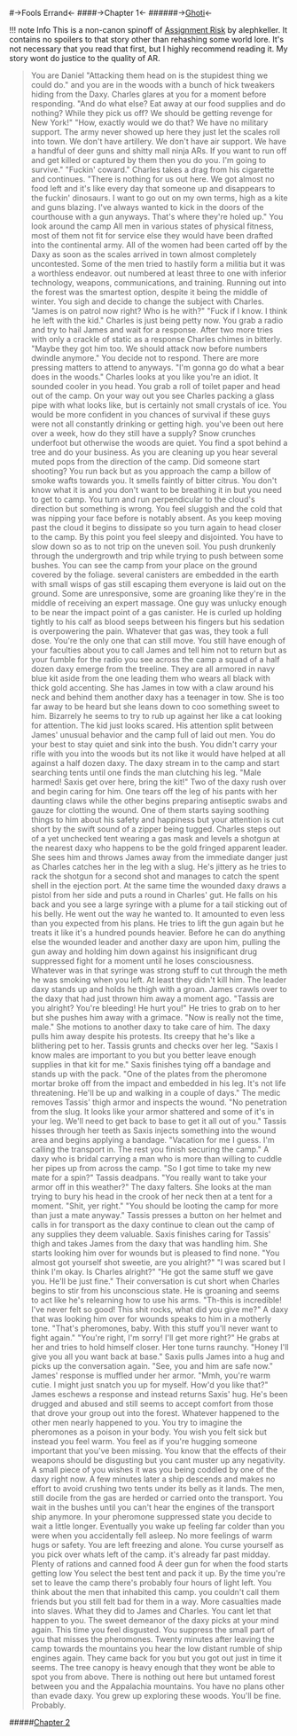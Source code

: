 #->Fools Errand<-
####->Chapter 1<-
######->[Ghoti](https://rentry.org/GhotiWriter)<-

!!! note Info
	This is a non-canon spinoff of [Assignment Risk](https://archiveofourown.org/series/2646814) by alephkeller. It contains no spoilers to that story other than rehashing some world lore. It's not necessary that you read that first, but I highly recommend reading it. My story wont do justice to the quality of AR. 
	

>You are Daniel
"Attacking them head on is the stupidest thing we could do."
>and you are in the woods with a bunch of hick tweakers hiding from the Daxy.
>Charles glares at you for a moment before responding.
>"And do what else? Eat away at our food supplies and do nothing? While they pick us off? We should be getting revenge for New York!"
"How, exactly would we do that? We have no military support. The army never showed up here they just let the scales roll into town. We don't have artillery. We don't have air support. We have a handful of deer guns and shitty mall ninja ARs. If you want to run off and get killed or captured by them then you do you. I'm going to survive." 
>"Fuckin' coward."
>Charles takes a drag from his cigarette and continues. "There is nothing for us out here. We got almost no food left and it's like every day that someone up and disappears to the fuckin' dinosaurs. I want to go out on my own terms, high as a kite and guns blazing. I've always wanted to kick in the doors of the courthouse with a gun anyways. That's where they're holed up." 
>You look around the camp
>All men in various states of physical fitness, most of them not fit for service else they would have been drafted into the continental army. 
>All of the women had been carted off by the Daxy as soon as the scales arrived in town almost completely uncontested. 
>Some of the men tried to hastily form a militia but it was a worthless endeavor. 
>out numbered at least three to one with inferior technology, weapons, communications, and training.
>Running out into the forest was the smartest option, despite it being the middle of winter.
>You sigh and decide to change the subject with Charles.
"James is on patrol now right? Who is he with?"
>"Fuck if I know. I think he left with the kid." Charles is just being petty now.
>You grab a radio and try to hail James and wait for a response. After two more tries with only a crackle of static as a response Charles chimes in bitterly. "Maybe they got him too. We should attack now before numbers dwindle anymore." 
>You decide not to respond. There are more pressing matters to attend to anyways. 
"I'm gonna go do what a bear does in the woods."
>Charles looks at you like you're an idiot.
>It sounded cooler in you head.
>You grab a roll of toilet paper and head out of the camp.
>On your way out you see Charles packing a glass pipe with what looks like, but is certainly not small crystals of ice. 
>You would be more confident in you chances of survival if these guys were not all constantly drinking or getting high.
>you've been out here over a week, how do they still have a supply? 
>Snow crunches underfoot but otherwise the woods are quiet. You find a spot behind a tree and do your business.
>As you are cleaning up you hear several muted pops from the direction of the camp.
>Did someone start shooting? 
>You run back but as you approach the camp a billow of smoke wafts towards you. 
>It smells faintly of bitter citrus. You don't know what it is and you don't want to be breathing it in but you need to get to camp.
>You turn and run perpendicular to the cloud's direction but something is wrong. You feel sluggish and the cold that was nipping your face before is notably absent. 
>As you keep moving past the cloud it begins to dissipate so you turn again to head closer to the camp. 
>By this point you feel sleepy and disjointed. 
>You have to slow down so as to not trip on the uneven soil. 
>You push drunkenly through the undergrowth and trip while trying to push between some bushes. 
>You can see the camp from your place on the ground covered by the foliage. 
>several canisters are embedded in the earth with small wisps of gas still escaping them
>everyone is laid out on the ground. Some are unresponsive, some are groaning like they're in the middle of receiving an expert massage. One guy was unlucky enough to be near the impact point of a gas canister. He is curled up holding tightly to his calf as blood seeps between his fingers but his sedation is overpowering the pain. 
>Whatever that gas was, they took a full dose. You're the only one that can still move.
>You still have enough of your faculties about you to call James and tell him not to return but as your fumble for the radio you see across the camp a squad of a half dozen daxy emerge from the treeline.
>They are all armored in navy blue kit aside from the one leading them who wears all black with thick gold accenting. 
>She has James in tow with a claw around his neck and behind them another daxy has a teenager in tow. 
>She is too far away to be heard but she leans down to coo something sweet to him.
>Bizarrely he seems to try to rub up against her like a cat looking for attention. 
>The kid just looks scared. His attention split between James' unusual behavior and the camp full of laid out men.
>You do your best to stay quiet and sink into the bush. You didn't carry your rifle with you into the woods but its not like it would have helped at all against a half dozen daxy. 
>The daxy stream in to the camp and start searching tents until one finds the man clutching his leg. 
>"Male harmed! Saxis get over here, bring the kit!" 
>Two of the daxy rush over and begin caring for him. One tears off the leg of his pants with her daunting claws while the other begins preparing antiseptic swabs and gauze for clotting the wound. 
>One of them starts saying soothing things to him about his safety and happiness but your attention is cut short by the swift sound of a zipper being tugged. 
>Charles steps out of a yet unchecked tent wearing a gas mask and levels a shotgun at the nearest daxy who happens to be the gold fringed apparent leader.
>She sees him and throws James away from the immediate danger just as Charles catches her in the leg with a slug.
>He's jittery as he tries to rack the shotgun for a second shot and manages to catch the spent shell in the ejection port.
>At the same time the wounded daxy draws a pistol from her side and puts a round in Charles' gut.
>He falls on his back and you see a large syringe with a plume for a tail sticking out of his belly. 
>He went out the way he wanted to.
>It amounted to even less than you expected from his plans.
>He tries to lift the gun again but he treats it like it's a hundred pounds heavier. Before he can do anything else the wounded leader and another daxy are upon him, pulling the gun away and holding him down against his insignificant drug suppressed fight for a moment until he loses consciousness.
>Whatever was in that syringe was strong stuff to cut through the meth he was smoking when you left.
>At least they didn't kill him. 
>The leader daxy stands up and holds he thigh with a groan. 
>James crawls over to the daxy that had just thrown him away a moment ago. "Tassis are you alright? You're bleeding! He hurt you!" 
>He tries to grab on to her but she pushes him away with a grimace. "Now is really not the time, male."
>She motions to another daxy to take care of him. The daxy pulls him away despite his protests. 
>Its creepy that he's like a blithering pet to her. 
>Tassis grunts and checks over her leg. "Saxis I know males are important to you but you better leave enough supplies in that kit for me."
>Saxis finishes tying off a bandage and stands up with the pack. "One of the plates from the pheromone mortar broke off from the impact and embedded in his leg. It's not life threatening. He'll be up and walking in a couple of days." 
>The medic removes Tassis' thigh armor and inspects the wound. "No penetration from the slug. It looks like your armor shattered and some of it's in your leg. We'll need to get back to base to get it all out of you."
>Tassis hisses through her teeth as Saxis injects something into the wound area and begins applying a bandage. "Vacation for me I guess. I'm calling the transport in. The rest you finish securing the camp." 
>A daxy who is bridal carrying a man who is more than willing to cuddle her pipes up from across the camp. "So I got time to take my new mate for a spin?" 
>Tassis deadpans. "You really want to take your armor off in this weather?" 
>The daxy falters. She looks at the man trying to bury his head in the crook of her neck then at a tent for a moment. "Shit, yer right." 
>"You should be looting the camp for more than just a mate anyway." Tassis presses a button on her helmet and calls in for transport as the daxy continue to clean out the camp of any supplies they deem valuable.
>Saxis finishes caring for Tassis' thigh and takes James from the daxy that was handling him. 
>She starts looking him over for wounds but is pleased to find none. 
>"You almost got yourself shot sweetie, are you alright?"
>"I was scared but I think I'm okay. Is Charles alright?"
>"He got the same stuff we gave you. He'll be just fine." 
>Their conversation is cut short when Charles begins to stir from his unconscious state.
>He is groaning and seems to act like he's relearning how to use his arms.
>"Th-this is incredible! I've never felt so good! This shit rocks, what did you give me?"
>A daxy that was looking him over for wounds speaks to him in a motherly tone. "That's pheromones, baby. With this stuff you'll never want to fight again."
>"You're right, I'm sorry! I'll get more right?"
>He grabs at her and tries to hold himself closer.
>Her tone turns raunchy. "Honey I'll give you all you want back at base."
>Saxis pulls James into a hug and picks up the conversation again. "See, you and him are safe now."
>James' response is muffled under her armor.
>"Mmh, you're warm cutie. I might just snatch you up for myself. How'd you like that?"
>James eschews a response and instead returns Saxis' hug. 
>He's been drugged and abused and still seems to accept comfort from those that drove your group out into the forest.
>Whatever happened to the other men nearly happened to you.
>You try to imagine the pheromones as a poison in your body. You wish you felt sick but instead you feel warm. You feel as if you're hugging someone important that you've been missing. You know that the effects of their weapons should be disgusting but you cant muster up any negativity. 
>A small piece of you wishes it was you being coddled by one of the daxy right now.
>A few minutes later a ship descends and makes no effort to avoid crushing two tents under its belly as it lands. 
>The men, still docile from the gas are herded or carried onto the transport.
>You wait in the bushes until you can't hear the engines of the transport ship anymore.
>In your pheromone suppressed state you decide to wait a little longer. 
>Eventually you wake up feeling far colder than you were when you accidentally fell asleep. 
>No more feelings of warm hugs or safety. You are left freezing and alone. 
>You curse yourself as you pick over whats left of the camp.
>it's already far past midday.
>Plenty of rations and canned food
>A deer gun for when the food starts getting low
>You select the best tent and pack it up.
>By the time you're set to leave the camp there's probably four hours of light left.
>You think about the men that inhabited this camp.
>you couldn't call them friends but you still felt bad for them in a way.
>More casualties made into slaves.
>What they did to James and Charles.
>You cant let that happen to you. 
>The sweet demeanor of the daxy picks at your mind again.
>This time you feel disgusted. 
>You suppress the small part of you that misses the pheromones.
>Twenty minutes after leaving the camp towards the mountains you hear the low distant rumble of ship engines again.
>They came back for you but you got out just in time it seems. 
>The tree canopy is heavy enough that they wont be able to spot you from above. 
>There is nothing out here but untamed forest between you and the Appalachia mountains.
>You have no plans other than evade daxy. 
>You grew up exploring these woods. You'll be fine. Probably.

#####[Chapter 2](https://rentry.org/g6e3v)
